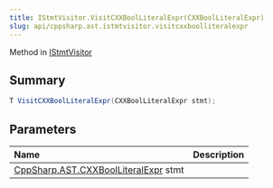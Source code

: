 ```yaml
---
title: IStmtVisitor.VisitCXXBoolLiteralExpr(CXXBoolLiteralExpr)
slug: api/cppsharp.ast.istmtvisitor.visitcxxboolliteralexpr
---
```

Method in [IStmtVisitor](/api/cppsharp/ast/istmtvisitor)

## Summary



```csharp
T VisitCXXBoolLiteralExpr(CXXBoolLiteralExpr stmt);
```

## Parameters

|Name|Description|
|:---|:---|
|[CppSharp.AST.CXXBoolLiteralExpr](/api/cppsharp/ast/cxxboolliteralexpr) stmt||

